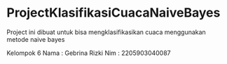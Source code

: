 # ProjectKlasifikasiCuacaNaiveBayes
Project ini dibuat untuk bisa mengklasifikasikan cuaca menggunakan metode naive bayes

Kelompok 6
Nama    : Gebrina Rizki
Nim     : 2205903040087
